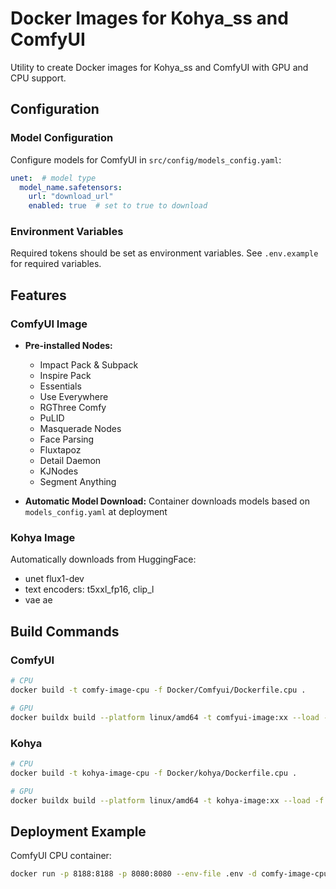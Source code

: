 # Docker Images for Kohya_ss and ComfyUI

Utility to create Docker images for Kohya_ss and ComfyUI with GPU and CPU support.

## Configuration

### Model Configuration
Configure models for ComfyUI in `src/config/models_config.yaml`:

```yaml
unet:  # model type
  model_name.safetensors:
    url: "download_url"
    enabled: true  # set to true to download
```

### Environment Variables
Required tokens should be set as environment variables. See `.env.example` for required variables.

## Features

### ComfyUI Image
- **Pre-installed Nodes:**
  - Impact Pack & Subpack
  - Inspire Pack
  - Essentials
  - Use Everywhere
  - RGThree Comfy
  - PuLID
  - Masquerade Nodes
  - Face Parsing
  - Fluxtapoz
  - Detail Daemon
  - KJNodes
  - Segment Anything

- **Automatic Model Download:** Container downloads models based on `models_config.yaml` at deployment

### Kohya Image
Automatically downloads from HuggingFace:
- unet flux1-dev
- text encoders: t5xxl_fp16, clip_l
- vae ae

## Build Commands

### ComfyUI
```bash
# CPU
docker build -t comfy-image-cpu -f Docker/Comfyui/Dockerfile.cpu .

# GPU
docker buildx build --platform linux/amd64 -t comfyui-image:xx --load -f Docker/Comfyui/Dockerfile .
```

### Kohya
```bash
# CPU
docker build -t kohya-image-cpu -f Docker/kohya/Dockerfile.cpu .

# GPU
docker buildx build --platform linux/amd64 -t kohya-image:xx --load -f docker/kohya/Dockerfile .
```

## Deployment Example

ComfyUI CPU container:
```bash
docker run -p 8188:8188 -p 8080:8080 --env-file .env -d comfy-image-cpu
```